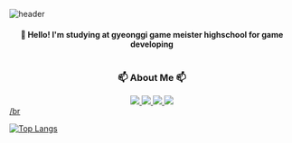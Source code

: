 ![header](https://capsule-render.vercel.app/api?type=waving&color=7F7FD5&text=%20Wonseok's&nbsp;Github%20%20&height=175&fontSize=65&fontColor=ffffff)

<h4 align="center">👋 Hello! I'm studying at gyeonggi game meister highschool for game developing <br><br>

<h3 align="center">📫 About Me 📫</h3>
<div align="center">
  <a href="https://wonseok1112.tistory.com">
    <img src="https://img.shields.io/badge/TSTORY-E74C3C?style=for-the-badge&logo=tistory&logoColor=white"        
  </a>
  <a href="https://www.youtube.com/channel/UC3FHqUJQp1T-y-AslyV6j_A">
    <img src="https://img.shields.io/badge/Youtube-FF0000?style=for-the-badge&logo=youtube&logoColor=white"        
  </a>
  <a href="mailto:kowainaee@gmail.com">
    <img src="https://img.shields.io/badge/kowainaee@gmail.com-D14836?style=for-the-badge&logo=gmail&logoColor=white"  
  </a>
  <a href="mailto:https://ggm.gondr.net/user/profile/55">
    <img src="https://img.shields.io/badge/SchoolSite-000000?style=for-the-badge&logo=&logoColor=white"  
  </a>
</div> /br

[![Top Langs](https://github-readme-stats.vercel.app/api/top-langs/?username=chwfi&layout=compact)](https://github.com/chwfi/github-readme-stats)
